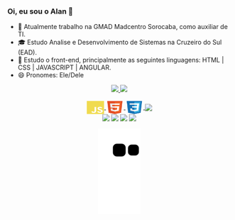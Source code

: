 ### Oi, eu sou o Alan 👻

- 💼 Atualmente trabalho na GMAD Madcentro Sorocaba, como auxiliar de TI.
- 🎓 Estudo Analise e Desenvolvimento de Sistemas na Cruzeiro do Sul (EAD).
- 🌱 Estudo o front-end, principalmente as seguintes linguagens: HTML | CSS | JAVASCRIPT | ANGULAR.
- 😄 Pronomes: Ele/Dele

<div align="center">
  <a href="https://github.com/alancritelli">
  <img height="180em" src="https://github-readme-stats.vercel.app/api?username=alancritelli&show_icons=true&theme=dark&include_all_commits=true&count_private=true"/>
  <img height="180em" src="https://github-readme-stats.vercel.app/api/top-langs/?username=alancritelli&layout=compact&langs_count=7&theme=dark"/>
</div>
  
<div style="display: inline_block" align="center"><br>
  <img align="center" alt="ahcc-js" height="30" width="40" src="https://raw.githubusercontent.com/devicons/devicon/master/icons/javascript/javascript-plain.svg">
  <img align="center" alt="ahcc-html" height="30" width="40" src="https://raw.githubusercontent.com/devicons/devicon/master/icons/html5/html5-original.svg">
  <img align="center" alt="ahcc-CSS" height="30" width="40" src="https://raw.githubusercontent.com/devicons/devicon/master/icons/css3/css3-original.svg">
  <img align="center" alta="ahcc-angular" heigth="30" width="40" src="https://cdn.jsdelivr.net/gh/devicons/devicon/icons/angularjs/angularjs-original.svg"/>
</div>
  
<div align="center"> 
    <a href="https://www.instagram.com/alancritelli/" target="_blank"><img src="https://img.shields.io/badge/-Instagram-%23E4405F?style=for-the-badge&logo=instagram&logoColor=white" target="_blank"></a>
    <a href = "mailto:alancritelli@gmail.com"><img src="https://img.shields.io/badge/Gmail-D14836?style=for-the-badge&logo=gmail&logoColor=white" target="_blank"></a>
    <a href="https://www.linkedin.com/in/ahcc/" target="_blank"><img src="https://img.shields.io/badge/-LinkedIn-%230077B5?style=for-the-badge&logo=linkedin&logoColor=white" target="_blank"></a> 
    <a href="https://api.whatsapp.com/send?phone=+5515996780959" target="_blank"><img src="https://img.shields.io/badge/WhatsApp-25D366?style=for-the-badge&logo=whatsapp&logoColor=white" target="_blank"></a> 
 
  ![Snake animation](https://github.com/alancritelli/alancritelli/blob/output/github-contribution-grid-snake.svg)
 
</div>
